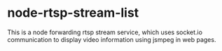# node-rtsp-stream-list

This is a node forwarding rtsp stream service, which uses socket.io communication to display video information using jsmpeg in web pages.
